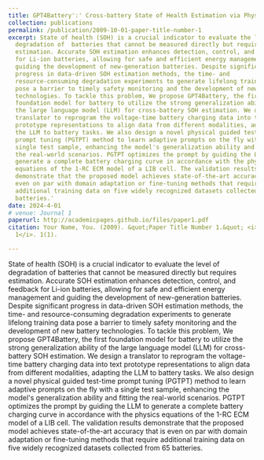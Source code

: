 ```yaml
---
title: GPT4Battery':' Cross-battery State of Health Estimation via Physical-Guided Test-time Prompt Learning with LLM
collection: publications
permalink: /publication/2009-10-01-paper-title-number-1
excerpt: State of health (SOH) is a crucial indicator to evaluate the level of
  degradation of  batteries that cannot be measured directly but requires
  estimation. Accurate SOH estimation enhances detection, control, and feedback
  for Li-ion batteries, allowing for safe and efficient energy management and
  guiding the development of new-generation batteries. Despite significant
  progress in data-driven SOH estimation methods, the time- and
  resource-consuming degradation experiments to generate lifelong training data
  pose a barrier to timely safety monitoring and the development of new battery
  technologies. To tackle this problem, We propose GPT4Battery, the first
  foundation model for battery to utilize the strong generalization ability of
  the large language model (LLM) for cross-battery SOH estimation. We design a
  translator to reprogram the voltage-time battery charging data into text
  prototype representations to align data from different modalities, adapting
  the LLM to battery tasks. We also design a novel physical guided test-time
  prompt tuning (PGTPT) method to learn adaptive prompts on the fly with a
  single test sample, enhancing the model's generalization ability and fitting
  the real-world scenarios. PGTPT optimizes the prompt by guiding the LLM to
  generate a complete battery charging curve in accordance with the physics
  equations of the 1-RC ECM model of a LIB cell. The validation results
  demonstrate that the proposed model achieves state-of-the-art accuracy that is
  even on par with domain adaptation or fine-tuning methods that require
  additional training data on five widely recognized datasets collected from 65
  batteries.'
date: 2024-4-01
# venue: Journal 1
paperurl: http://academicpages.github.io/files/paper1.pdf
citation: Your Name, You. (2009). &quot;Paper Title Number 1.&quot; <i>Journal
  1</i>. 1(1).

---
```

State of health (SOH) is a crucial indicator to evaluate the level of
degradation of batteries that cannot be measured directly but requires
estimation. Accurate SOH estimation enhances detection, control, and feedback
for Li-ion batteries, allowing for safe and efficient energy management and
guiding the development of new-generation batteries. Despite significant
progress in data-driven SOH estimation methods, the time- and resource-consuming
degradation experiments to generate lifelong training data pose a barrier to
timely safety monitoring and the development of new battery technologies. To
tackle this problem, We propose GPT4Battery, the first foundation model for
battery to utilize the strong generalization ability of the large language model
(LLM) for cross-battery SOH estimation. We design a translator to reprogram the
voltage-time battery charging data into text prototype representations to align
data from different modalities, adapting the LLM to battery tasks. We also
design a novel physical guided test-time prompt tuning (PGTPT) method to learn
adaptive prompts on the fly with a single test sample, enhancing the model's
generalization ability and fitting the real-world scenarios. PGTPT optimizes the
prompt by guiding the LLM to generate a complete battery charging curve in
accordance with the physics equations of the 1-RC ECM model of a LIB cell. The
validation results demonstrate that the proposed model achieves state-of-the-art
accuracy that is even on par with domain adaptation or fine-tuning methods that
require additional training data on five widely recognized datasets collected
from 65 batteries.
